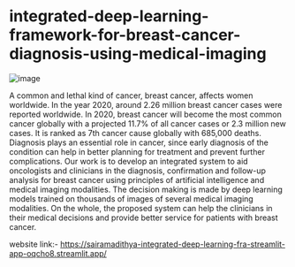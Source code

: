# integrated-deep-learning-framework-for-breast-cancer-diagnosis-using-medical-imaging

![image](https://user-images.githubusercontent.com/86519397/231738806-8d3ddb17-7c79-4dcd-99df-4099c4a95705.png)

A common and lethal kind of cancer, breast
cancer, affects women worldwide. In the year 2020, around
2.26 million breast cancer cases were reported worldwide. In
2020, breast cancer will become the most common cancer
globally with a projected 11.7% of all cancer cases or 2.3
million new cases. It is ranked as 7th cancer cause globally
with 685,000 deaths. Diagnosis plays an essential role in
cancer, since early diagnosis of the condition can help in
better planning for treatment and prevent further
complications. Our work is to develop an integrated system
to aid oncologists and clinicians in the diagnosis,
confirmation and follow-up analysis for breast cancer using
principles of artificial intelligence and medical imaging
modalities. The decision making is made by deep learning
models trained on thousands of images of several medical
imaging modalities. On the whole, the proposed system can
help the clinicians in their medical decisions and provide
better service for patients with breast cancer.

website link:- https://sairamadithya-integrated-deep-learning-fra-streamlit-app-oqcho8.streamlit.app/
